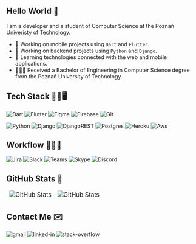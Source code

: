## Hello World 👋
I am a developer and a student of Computer Science at the Poznań Univeristy of Technology.
- 🚀 Working on mobile projects using `Dart` and `Flutter`.
- 🔭 Working on backend projects using `Python` and `Django`.
- 🌱 Learning technologies connected with the web and mobile applications.
- 👨🏼‍💻 Received a Bachelor of Engineering in Computer Science degree from the Poznań University of Technology.

## Tech Stack 🦾📱🖥️
![Dart](https://img.shields.io/badge/Dart-0175C2?style=for-the-badge&logo=dart&logoColor=white) ![Flutter](https://img.shields.io/badge/Flutter-02569B?style=for-the-badge&logo=flutter&logoColor=white) ![Figma](https://img.shields.io/badge/Figma-F24E1E?style=for-the-badge&logo=figma&logoColor=white) ![Firebase](https://img.shields.io/badge/firebase-ffca28?style=for-the-badge&logo=firebase&logoColor=black) ![Git](https://img.shields.io/badge/git-%23F05033.svg?style=for-the-badge&logo=git&logoColor=white)

![Python](https://img.shields.io/badge/python-3670A0?style=for-the-badge&logo=python&logoColor=ffdd54) ![Django](https://img.shields.io/badge/Django-092E20?style=for-the-badge&logo=django&logoColor=green) ![DjangoREST](https://img.shields.io/badge/django%20rest-ff1709?style=for-the-badge&logo=django&logoColor=white) ![Postgres](https://img.shields.io/badge/PostgreSQL-316192?style=for-the-badge&logo=postgresql&logoColor=white) ![Heroku](https://img.shields.io/badge/Heroku-430098?style=for-the-badge&logo=heroku&logoColor=white) ![Aws](https://img.shields.io/badge/Amazon_AWS-FF9900?style=for-the-badge&logo=amazonaws&logoColor=white)

## Workflow 🧑🏻‍💻
![Jira](https://img.shields.io/badge/Jira-0052CC?style=for-the-badge&logo=Jira&logoColor=white) ![Slack](https://img.shields.io/badge/Slack-4A154B?style=for-the-badge&logo=slack&logoColor=white) ![Teams](https://img.shields.io/badge/Microsoft_Teams-6264A7?style=for-the-badge&logo=microsoft-teams&logoColor=white) ![Skype](https://img.shields.io/badge/Skype-00AFF0?style=for-the-badge&logo=skype&logoColor=white) ![Discord](https://img.shields.io/badge/Discord-5865F2?style=for-the-badge&logo=discord&logoColor=white)

## GitHub Stats 🤖
<table align="center" border="0" cellpadding="0" cellspacing="0">
  <thead>
    <tr>
      <td>
        <img
          src="https://github-profile-summary-cards.vercel.app/api/cards/profile-details?username=Endrju00&theme=tokyonight"
          alt="GitHub Stats"
         />
      </td>
      <td>
        <img
          src="https://github-readme-streak-stats.herokuapp.com/?user=Endrju00&theme=tokyonight&hide_border=true"
          alt="GitHub Stats"
         />
      </td>
    </tr>
  </thead>
</table>

## Contact Me ✉️
[<img align="left" alt="gmail" src="https://img.shields.io/badge/Gmail-D14836?style=for-the-badge&logo=gmail&logoColor=white" />](mailto:andrzej.kapczynski21@gmail.com)[<img align="left" alt="linked-in" src="https://img.shields.io/badge/LinkedIn-0077B5?style=for-the-badge&logo=linkedin&logoColor=white" />](https://www.linkedin.com/in/andrzej-kapczynski/)[<img align="left" alt="stack-overflow" src="https://img.shields.io/badge/Stack_Overflow-FE7A16?style=for-the-badge&logo=stack-overflow&logoColor=white" />](https://stackoverflow.com/users/16608706/andrzej-kapczyński)<br>
<br>
